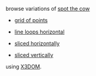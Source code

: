 
browse variations of [spot the cow](https://en.wikipedia.org/wiki/List_of_common_3D_test_models) 

*  [grid of points](../../viewer.html?model=./2017/slicing/spotPoints.x3d)

*  [line loops horizontal](../../viewer.html?model=./2017/slicing/spotSliced.x3d)

*  [sliced horizontally](../../viewer.html?model=./2017/slicing/spotSlicedHorizontal.x3d)

*  [sliced vertically](../../viewer.html?model=./2017/slicing/spotSlicedVertical.x3d)

using [X3DOM](https://www.x3dom.org).
